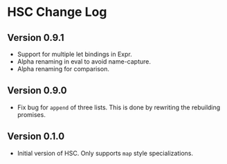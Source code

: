 
# HSC Change Log

## Version 0.9.1

* Support for multiple let bindings in Expr.
* Alpha renaming in eval to avoid name-capture.
* Alpha renaming for comparison.

## Version 0.9.0

* Fix bug for ```append``` of three lists.
  This is done by rewriting the rebuilding promises.

## Version 0.1.0

* Initial version of HSC.
  Only supports ```map``` style specializations.
